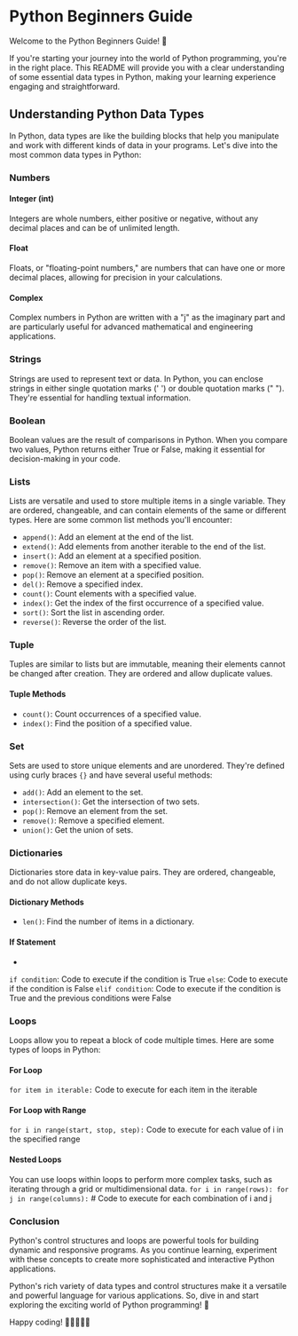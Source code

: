 # Python Beginners Guide

Welcome to the Python Beginners Guide! 🐍

If you're starting your journey into the world of Python programming, you're in the right place. This README will provide you with a clear understanding of some essential data types in Python, making your learning experience engaging and straightforward.

## Understanding Python Data Types

In Python, data types are like the building blocks that help you manipulate and work with different kinds of data in your programs. Let's dive into the most common data types in Python:

### Numbers

#### Integer (int)
Integers are whole numbers, either positive or negative, without any decimal places and can be of unlimited length.

#### Float
Floats, or "floating-point numbers," are numbers that can have one or more decimal places, allowing for precision in your calculations.

#### Complex
Complex numbers in Python are written with a "j" as the imaginary part and are particularly useful for advanced mathematical and engineering applications.

### Strings

Strings are used to represent text or data. In Python, you can enclose strings in either single quotation marks (' ') or double quotation marks (" "). They're essential for handling textual information.

### Boolean

Boolean values are the result of comparisons in Python. When you compare two values, Python returns either True or False, making it essential for decision-making in your code.

### Lists

Lists are versatile and used to store multiple items in a single variable. They are ordered, changeable, and can contain elements of the same or different types. Here are some common list methods you'll encounter:

- `append()`: Add an element at the end of the list.
- `extend()`: Add elements from another iterable to the end of the list.
- `insert()`: Add an element at a specified position.
- `remove()`: Remove an item with a specified value.
- `pop()`: Remove an element at a specified position.
- `del()`: Remove a specified index.
- `count()`: Count elements with a specified value.
- `index()`: Get the index of the first occurrence of a specified value.
- `sort()`: Sort the list in ascending order.
- `reverse()`: Reverse the order of the list.

### Tuple

Tuples are similar to lists but are immutable, meaning their elements cannot be changed after creation. They are ordered and allow duplicate values.

#### Tuple Methods

- `count()`: Count occurrences of a specified value.
- `index()`: Find the position of a specified value.

### Set

Sets are used to store unique elements and are unordered. They're defined using curly braces `{}` and have several useful methods:

- `add()`: Add an element to the set.
- `intersection()`: Get the intersection of two sets.
- `pop()`: Remove an element from the set.
- `remove()`: Remove a specified element.
- `union()`: Get the union of sets.

### Dictionaries

Dictionaries store data in key-value pairs. They are ordered, changeable, and do not allow duplicate keys.

#### Dictionary Methods

- `len()`: Find the number of items in a dictionary.

#### If Statement
- 
`if condition`:
     Code to execute if the condition is True
`else`:
     Code to execute if the condition is False
`elif condition`:
     Code to execute if the condition is True and the previous conditions were False

### Loops

Loops allow you to repeat a block of code multiple times. Here are some types of loops in Python:

#### For Loop
`for item in iterable:`
    Code to execute for each item in the iterable
#### For Loop with Range
`for i in range(start, stop, step):`
    Code to execute for each value of i in the specified range
#### Nested Loops
You can use loops within loops to perform more complex tasks, such as iterating through a grid or multidimensional data.
`for i in range(rows):
    for j in range(columns):`
        # Code to execute for each combination of i and j

### Conclusion
Python's control structures and loops are powerful tools for building dynamic and responsive programs. As you continue learning, experiment with these concepts to create more sophisticated and interactive Python applications.

Python's rich variety of data types and control structures make it a versatile and powerful language for various applications. So, dive in and start exploring the exciting world of Python programming! 🚀

Happy coding! 🐍👨‍💻👩‍💻
